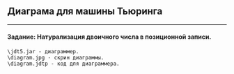 ## Диаграма для машины Тьюринга
-----
#### Задание: Натурализация двоичного числа в позиционной записи.

    \jdt5.jar - диаграммер.
    \diagram.jpg - скрин диаграммы.
    \diagram.jdtp - код для диаграммера.